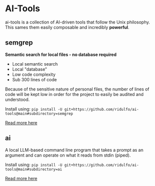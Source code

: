 # AI-Tools
ai-tools is a collection of AI-driven tools that follow the Unix philosophy. This sames them easily composable and incredibly **powerful**.

## semgrep
**Semantic search for local files - no database required**

- Local semantic search
- Local "database"
- Low code complexity
- Sub 300 lines of code

Because of the sensitive nature of personal files, the number of lines of code will be kept low in order for the project to easily be audited and understood.

Install using: `pip install -U git+https://github.com/ridulfo/ai-tools@main#subdirectory=semgrep`

[Read more here](semgrep/README.md)

## ai
A local LLM-based command line program that takes a prompt as an argument and can operate on what it reads from stdin (piped).


Install using: `pip install -U git+https://github.com/ridulfo/ai-tools@main#subdirectory=ai`

[Read more here](ai/README.md)
